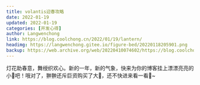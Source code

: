```yaml
---
title: volantis迎春攻略
date: 2022-01-19
updated: 2022-01-19
categories: [开发心得]
author: Langwenchong
link: https://blog.coolchong.cn/2022/01/19/lantern/
headimg: https://langwenchong.gitee.io/figure-bed/20220118205901.png
backup: https://web.archive.org/web/20220410074602/https://blog.coolchong.cn/2022/01/19/lantern/
---
```


灯花助春意，舞绶织欢心。新的一年，新的气象，快来为你的博客挂上漂漂亮亮的小🏮吧！哦对了，翀翀还斥巨资购买了大🎉，还不快进来看一看🥰~

<!-- more -->
